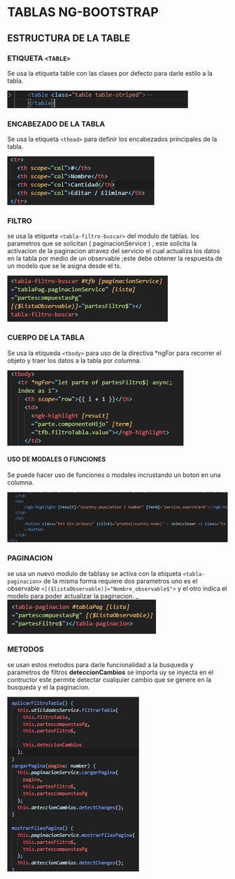 # TABLAS NG-BOOTSTRAP <!-- omit in toc -->

## ESTRUCTURA DE LA TABLE

### ETIQUETA `<TABLE>`

Se usa la etiqueta table con las clases por defecto para darle estilo a la tabla.

![uso de la etiqueta](images/etiqueta_table.png)

### ENCABEZADO DE LA TABLA

Se usa la etiqueta `<thead>` para definir los encabezados principales de la tabla.

![uso de la encabezado](images/encabezado.png)

### FILTRO

se usa  la etiqueta ``<tabla-filtro-buscar>``  del  modulo de tablas.
los parametros que se solicitan ( paginacionService ) , este solicita  la activacion de la paginacion atravez del servicio  el cual actualiza los datos en la tabla  por medio de un observable ;este debe
obtener la respuesta de un modelo que se  le asigna desde el ts.

![filtro](images/filter_table.png)

### CUERPO DE LA TABLA

Se usa la etiqueda `<tbody>` para uso de la directiva *ngFor para recorrer el objeto y traer los datos a la tabla por columna.

![cuerpo de la tabla](images/body_table.png)

#### USO DE MODALES O FUNCIONES

Se puede hacer uso de funciones o modales incrustando un boton en una columna.

![uso del modales](images/boton_table.png)

### PAGINACION

 se usa  un  nuevo modulo de tablasy se activa con la etiqueta ``<tabla-paginacion>`` de la misma forma  requiere dos parametros uno es el observable ``<[($listaObservable)]="Nombre_observable$">``  y el otro indica  el modelo para poder actualizar la paginacion.
_
![uso del filtro](images/paginacion_table.png)

### METODOS 
se usan estos metodos para darle funcionalidad  a la busqueda y parametros de filtros **deteccionCambios**  se importa uy se inyecta en el contructor este permite detectar cualquier cambio que  se genere en la busqueda y el la paginacion.

![directiva](images/filtros.ts.png)

